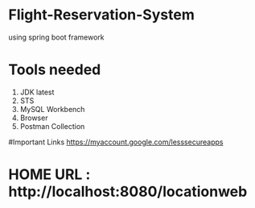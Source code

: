 # Flight-Reservation-System
using spring boot framework

# Tools needed
1. JDK latest
2. STS
3. MySQL Workbench
4. Browser
5. Postman Collection

#Important Links
https://myaccount.google.com/lesssecureapps

# HOME URL : http://localhost:8080/locationweb


